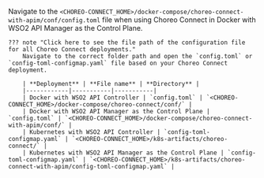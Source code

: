 
Navigate to the `<CHOREO-CONNECT_HOME>/docker-compose/choreo-connect-with-apim/conf/config.toml` file when using Choreo Connect in Docker with WSO2 API Manager as the Control Plane.

    ??? note "Click here to see the file path of the configuration file for all Choreo Connect deployments."
        Navigate to the correct folder path and open the `config.toml` or `config-toml-configmap.yaml` file based on your Choreo Connect deployment.

        | **Deployment** | **File name** | **Directory** |
        |------------|-----------|-----------|
        | Docker with WSO2 API Controller | `config.toml` | `<CHOREO-CONNECT_HOME>/docker-compose/choreo-connect/conf/` |
        | Docker with WSO2 API Manager as the Control Plane | `config.toml` | `<CHOREO-CONNECT_HOME>/docker-compose/choreo-connect-with-apim/conf/` |
        | Kubernetes with WSO2 API Controller | `config-toml-configmap.yaml` | `<CHOREO-CONNECT_HOME>/k8s-artifacts/choreo-connect/` |
        | Kubernetes with WSO2 API Manager as the Control Plane | `config-toml-configmap.yaml` | `<CHOREO-CONNECT_HOME>/k8s-artifacts/choreo-connect-with-apim/config-toml-configmap.yaml` |

